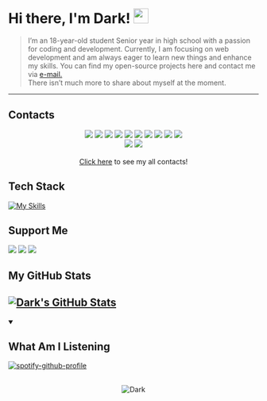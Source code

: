 # Hi there, I'm Dark! <img src="https://raw.githubusercontent.com/MartinHeinz/MartinHeinz/master/wave.gif" width="30px" height="30px" />

 > I’m an 18-year-old student Senior year in high school with a passion for coding and development. Currently, I am focusing on web development and am always eager to learn new things and enhance my skills. You can find my open-source projects here and contact me via <a href="mailto:info@noctus.dev">e-mail.</a><br> There isn’t much more to share about myself at the moment.

---

## Contacts
<p align="center">
   <a href="https://discord.com/users/436210128879091732" target"blank_"><img src="https://img.shields.io/badge/discord%20-111111.svg?&style=for-the-badge&logo=discord&logoColor=white"></a>
   <a href="https://open.spotify.com/user/31qyxpn6tptgxjg3kukxautk7y7a" target"blank_"><img src="https://img.shields.io/badge/Spotify%20-111111.svg?&style=for-the-badge&logo=spotify&logoColor=white"></a>
   <a href="https://keybase.io/noctusdark" target"blank_"><img src="https://img.shields.io/badge/keybase%20-111111.svg?&style=for-the-badge&logo=keybase&logoColor=white"></a>
   <a href="https://www.youtube.com/channel/UCGlut7xldjVG6Ho64nTVHNA" target"blank_"><img src="https://img.shields.io/badge/youtube%20-111111.svg?&style=for-the-badge&logo=youtube&logoColor=white"></a>
   <a href="https://www.twitch.tv/hunteryap" target"blank_"><img src="https://img.shields.io/badge/twitch%20-111111.svg?&style=for-the-badge&logo=twitch&logoColor=white"></a>
   <a href="https://twitter.com/NoctusDark" target"blank_"><img src="https://img.shields.io/badge/Twitter%20-111111.svg?&style=for-the-badge&logo=twitter&logoColor=white"></a>
   <a href="https://github.com/darkistaken" target"blank_"><img src="https://img.shields.io/badge/GitHub%20-111111.svg?&style=for-the-badge&logo=github&logoColor=white"></a>
   <a href="https://www.npmjs.com/~noctus" target"blank_"><img src="https://img.shields.io/badge/npm%20-111111.svg?&style=for-the-badge&logo=npm&logoColor=white"></a>
   <a href="mailto:info@noctus.dev" target"blank_"><img src="https://img.shields.io/badge/mail%20-111111.svg?&style=for-the-badge&logo=gmail&logoColor=white"></a>
   <a href="https://steamcommunity.com/id/NoctusDark" target"blank_"><img src="https://img.shields.io/badge/steam%20-111111.svg?&style=for-the-badge&logo=steam&logoColor=white"></a><br>
  <a href="https://opensea.io/nocturnee" target"blank_"><img src="https://img.shields.io/badge/opensea%20-111111.svg?&style=for-the-badge&logo=opensea&logoColor=white"></a>
  <a href="https://matrix.to/#/@nocturnee:matrix.org" target"blank_"><img src="https://img.shields.io/badge/matrix%20-111111.svg?&style=for-the-badge&logo=matrix&logoColor=white"></a><br><br>
  <a href="https://solo.to/noctus" target"blank_">Click here</a> to see my all contacts!
</p>

## Tech Stack
<p align="center">

[![My Skills](https://skillicons.dev/icons?i=html,css,js,ts,scss,tailwindcss,jquery,nodejs,vuejs,react,nextjs,nuxtjs,nestjs,express,electron,flask,php,laravel,python,django,selenium,java,flutter,dart,bash,mongodb,mysql,postgres,graphql,firebase,aws,gcp,heroku,git,github,gitlab,vscode,codepen,replit,vercel,xd,figma,linux&theme=dark)](#)

</p>

## Support Me
   <p align="left">
   <a href="https://buymeacoffee.com/noctus" target"blank_"><img src="https://img.shields.io/badge/Buy_Me_A_Coffee-FFDD00?style=for-the-badge&logo=buy-me-a-coffee&logoColor=black"></a>
   <a href="https://patreon.com/noctus" target"blank_"><img src="https://img.shields.io/badge/Patreon-F96854?style=for-the-badge&logo=patreon&logoColor=white"></a>
  <a href="https://www.kickstarter.com/profile/noctusdark" target"blank_"><img src="https://img.shields.io/badge/sponsor-30363D?style=for-the-badge&logo=GitHub-Sponsors&logoColor=#white"></a>
  </p>


## My GitHub Stats

[![Dark's GitHub Stats](https://github-readme-stats.vercel.app/api?username=darkistaken&show_icons=true&theme=highcontrast)](#)
---

<details open>
<summary>

## What Am I Listening
</summary>

[![spotify-github-profile](https://spotify-github-profile.vercel.app/api/view?uid=6hbbhqzd47ewgvgazw778iin3&cover_image=true&theme=default&show_offline=false&background_color=121212&interchange=false)](https://open.spotify.com/user/31qyxpn6tptgxjg3kukxautk7y7a)
</details><br>


<div align="center"><img align="center" src="https://komarev.com/ghpvc/?username=darkistaken&color=000000&style=for-the-badge&label=PROFILE+VIEWED" alt="Dark" /></div>
